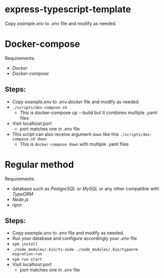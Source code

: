 # express-typescript-template

Copy *example.env* to *.env* file and modify as needed.

# Docker-compose
Requirements:
* *Docker*
* *Docker-compose*

## Steps:
* Copy *example.env* to *.env.docker* file and modify as needed.
* `./scripts/dev-compose.sh`
    * This is docker-compose up --build but it combines multiple .yaml files
* Visit localhost:port
    * port matches one in *.env* file
* This script can also receive argument `down` like this `./scripts/dev-compose.sh down`
    * This is `docker-compose down` with multiple .yaml files


# Regular method
Requirements:
* database such as *PostgreSQL* or *MySQL* or any other compatible with *TypeORM*
* *Node.js*
* *npm*

## Steps:
* Copy *example.env* to *.env* file and modify as needed.
* Run your database and configure accordingly your *.env* file
* `npm install`
* `./node_modules/.bin/ts-node ./node_modules/.bin/typeorm migration:run`
* `npm run start`
* Visit localhost:port 
    * port matches one in *.env* file